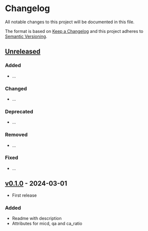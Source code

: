 # Changelog

All notable changes to this project will be documented in this file.

The format is based on [Keep a Changelog](http://keepachangelog.com/en/1.0.0/)
and this project adheres to [Semantic Versioning](http://semver.org/spec/v2.0.0.html).

## [Unreleased]

### Added

- ...

### Changed

- ...

### Deprecated

- ...

### Removed

- ...

### Fixed

- ...

## [v0.1.0] - 2024-03-01

- First release

### Added
 - Readme with description
 - Attributes for micd, qa and ca_ratio

[Unreleased]: <https://github.com/fiboa/planet-extension/compare/v0.1.0...main>
[v0.1.0]: <https://github.com/fiboa/planet-extension/tree/v0.1.0>
